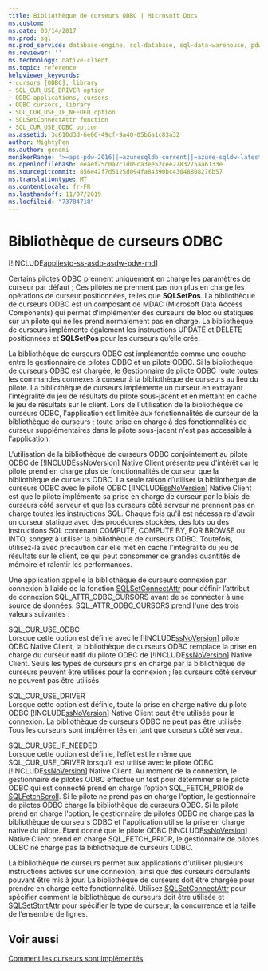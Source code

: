 ```yaml
---
title: Bibliothèque de curseurs ODBC | Microsoft Docs
ms.custom: ''
ms.date: 03/14/2017
ms.prod: sql
ms.prod_service: database-engine, sql-database, sql-data-warehouse, pdw
ms.reviewer: ''
ms.technology: native-client
ms.topic: reference
helpviewer_keywords:
- cursors [ODBC], library
- SQL_CUR_USE_DRIVER option
- ODBC applications, cursors
- ODBC cursors, library
- SQL_CUR_USE_IF_NEEDED option
- SQLSetConnectAttr function
- SQL_CUR_USE_ODBC option
ms.assetid: 3c610d3d-6e06-49cf-9a40-05b6a1c83a32
author: MightyPen
ms.author: genemi
monikerRange: '>=aps-pdw-2016||=azuresqldb-current||=azure-sqldw-latest||>=sql-server-2016||=sqlallproducts-allversions||>=sql-server-linux-2017||=azuresqldb-mi-current'
ms.openlocfilehash: eeaef25c0a7c1d09ca3ee52cee2783275aa6133e
ms.sourcegitcommit: 856e42f7d5125d094fa84390bc43048808276b57
ms.translationtype: MT
ms.contentlocale: fr-FR
ms.lasthandoff: 11/07/2019
ms.locfileid: "73784718"
---
```

# <a name="odbc-cursor-library"></a>Bibliothèque de curseurs ODBC
[!INCLUDE[appliesto-ss-asdb-asdw-pdw-md](../../../includes/appliesto-ss-asdb-asdw-pdw-md.md)]

  Certains pilotes ODBC prennent uniquement en charge les paramètres de curseur par défaut ; Ces pilotes ne prennent pas non plus en charge les opérations de curseur positionnées, telles que **SQLSetPos**. La bibliothèque de curseurs ODBC est un composant de MDAC (Microsoft Data Access Components) qui permet d'implémenter des curseurs de bloc ou statiques sur un pilote qui ne les prend normalement pas en charge. La bibliothèque de curseurs implémente également les instructions UPDATE et DELETE positionnées et **SQLSetPos** pour les curseurs qu’elle crée.  
  
 La bibliothèque de curseurs ODBC est implémentée comme une couche entre le gestionnaire de pilotes ODBC et un pilote ODBC. Si la bibliothèque de curseurs ODBC est chargée, le Gestionnaire de pilote ODBC route toutes les commandes connexes à curseur à la bibliothèque de curseurs au lieu du pilote. La bibliothèque de curseurs implémente un curseur en extrayant l'intégralité du jeu de résultats du pilote sous-jacent et en mettant en cache le jeu de résultats sur le client. Lors de l'utilisation de la bibliothèque de curseurs ODBC, l'application est limitée aux fonctionnalités de curseur de la bibliothèque de curseurs ; toute prise en charge à des fonctionnalités de curseur supplémentaires dans le pilote sous-jacent n'est pas accessible à l'application.  
  
 L'utilisation de la bibliothèque de curseurs ODBC conjointement au pilote ODBC de [!INCLUDE[ssNoVersion](../../../includes/ssnoversion-md.md)] Native Client présente peu d'intérêt car le pilote prend en charge plus de fonctionnalités de curseur que la bibliothèque de curseurs ODBC. La seule raison d’utiliser la bibliothèque de curseurs ODBC avec le pilote ODBC [!INCLUDE[ssNoVersion](../../../includes/ssnoversion-md.md)] Native Client est que le pilote implémente sa prise en charge de curseur par le biais de curseurs côté serveur et que les curseurs côté serveur ne prennent pas en charge toutes les instructions SQL. Chaque fois qu'il est nécessaire d'avoir un curseur statique avec des procédures stockées, des lots ou des instructions SQL contenant COMPUTE, COMPUTE BY, FOR BROWSE ou INTO, songez à utiliser la bibliothèque de curseurs ODBC. Toutefois, utilisez-la avec précaution car elle met en cache l'intégralité du jeu de résultats sur le client, ce qui peut consommer de grandes quantités de mémoire et ralentir les performances.  
  
 Une application appelle la bibliothèque de curseurs connexion par connexion à l’aide de la fonction [SQLSetConnectAttr](../../../relational-databases/native-client-odbc-api/sqlsetconnectattr.md) pour définir l’attribut de connexion SQL_ATTR_ODBC_CURSORS avant de se connecter à une source de données. SQL_ATTR_ODBC_CURSORS prend l'une des trois valeurs suivantes :  
  
 SQL_CUR_USE_ODBC  
 Lorsque cette option est définie avec le [!INCLUDE[ssNoVersion](../../../includes/ssnoversion-md.md)] pilote ODBC Native Client, la bibliothèque de curseurs ODBC remplace la prise en charge du curseur natif du pilote ODBC de [!INCLUDE[ssNoVersion](../../../includes/ssnoversion-md.md)] Native Client. Seuls les types de curseurs pris en charge par la bibliothèque de curseurs peuvent être utilisés pour la connexion ; les curseurs côté serveur ne peuvent pas être utilisés.  
  
 SQL_CUR_USE_DRIVER  
 Lorsque cette option est définie, toute la prise en charge native du pilote ODBC [!INCLUDE[ssNoVersion](../../../includes/ssnoversion-md.md)] Native Client peut être utilisée pour la connexion. La bibliothèque de curseurs ODBC ne peut pas être utilisée. Tous les curseurs sont implémentés en tant que curseurs côté serveur.  
  
 SQL_CUR_USE_IF_NEEDED  
 Lorsque cette option est définie, l’effet est le même que SQL_CUR_USE_DRIVER lorsqu’il est utilisé avec le pilote ODBC [!INCLUDE[ssNoVersion](../../../includes/ssnoversion-md.md)] Native Client. Au moment de la connexion, le gestionnaire de pilotes ODBC effectue un test pour déterminer si le pilote ODBC qui est connecté prend en charge l’option SQL_FETCH_PRIOR de [SQLFetchScroll](../../../relational-databases/native-client-odbc-api/sqlfetchscroll.md). Si le pilote ne prend pas en charge l'option, le gestionnaire de pilotes ODBC charge la bibliothèque de curseurs ODBC. Si le pilote prend en charge l'option, le gestionnaire de pilotes ODBC ne charge pas la bibliothèque de curseurs ODBC et l'application utilise la prise en charge native du pilote. Étant donné que le pilote ODBC [!INCLUDE[ssNoVersion](../../../includes/ssnoversion-md.md)] Native Client prend en charge SQL_FETCH_PRIOR, le gestionnaire de pilotes ODBC ne charge pas la bibliothèque de curseurs ODBC.  
  
 La bibliothèque de curseurs permet aux applications d'utiliser plusieurs instructions actives sur une connexion, ainsi que des curseurs déroulants pouvant être mis à jour. La bibliothèque de curseurs doit être chargée pour prendre en charge cette fonctionnalité. Utilisez [SQLSetConnectAttr](../../../relational-databases/native-client-odbc-api/sqlsetconnectattr.md) pour spécifier comment la bibliothèque de curseurs doit être utilisée et [SQLSetStmtAttr](../../../relational-databases/native-client-odbc-api/sqlsetstmtattr.md) pour spécifier le type de curseur, la concurrence et la taille de l’ensemble de lignes.  
  
## <a name="see-also"></a>Voir aussi  
 [Comment les curseurs sont implémentés](../../../relational-databases/native-client-odbc-cursors/implementation/how-cursors-are-implemented.md)  
  
  

